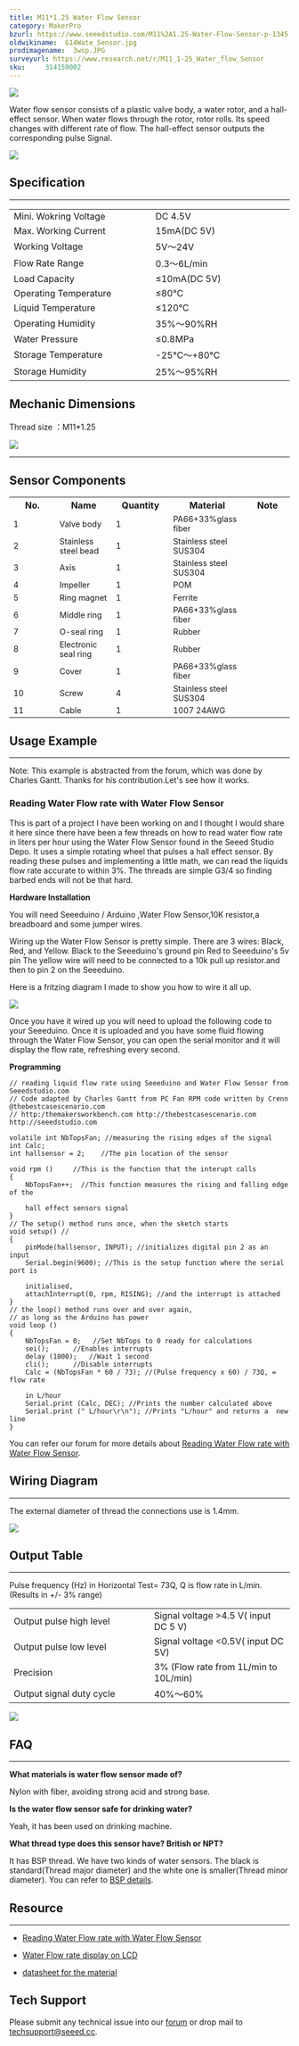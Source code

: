 ```yaml
---
title: M11*1.25 Water Flow Sensor
category: MakerPro
bzurl: https://www.seeedstudio.com/M11%2A1.25-Water-Flow-Sensor-p-1345.html
oldwikiname:  G14Wate_Sensor.jpg
prodimagename:  3wsp.JPG
surveyurl: https://www.research.net/r/M11_1-25_Water_flow_Sensor
sku:     314150002
---
```

![](https://github.com/SeeedDocument/M11-1.25_Water_Flow_Sensor/raw/master/img/M11_1.25_Water_flow.jpg)

Water flow sensor consists of a plastic valve body, a water rotor, and a hall-effect sensor. When water flows through the rotor, rotor rolls. Its speed changes with different rate of flow. The hall-effect sensor outputs the corresponding pulse Signal.

[![](https://github.com/SeeedDocument/Seeed-WiKi/raw/master/docs/images/300px-Get_One_Now_Banner-ragular.png)](https://www.seeedstudio.com/g14-water-flow-sensor-p-1345.html?cPath=25_32)

##   Specification
---
<table >
<tr>
<td>Mini. Wokring Voltage
</td>
<td>DC 4.5V
</td></tr>
<tr>
<td>Max. Working Current
</td>
<td>15mA(DC 5V)
</td></tr>
<tr>
<td width="400px">Working Voltage
</td>
<td width="400px">5V～24V
</td></tr>
<tr>
<td>Flow Rate Range
</td>
<td>0.3～6L/min
</td></tr>
<tr>
<td>Load Capacity
</td>
<td>≤10mA(DC 5V)
</td></tr>
<tr>
<td>Operating Temperature
</td>
<td>≤80℃
</td></tr>
<tr>
<td>Liquid Temperature
</td>
<td>≤120℃
</td></tr>
<tr>
<td>Operating Humidity
</td>
<td>35%～90%RH
</td></tr>
<tr>
<td>Water Pressure
</td>
<td>≤0.8MPa
</td></tr>
<tr>
<td>Storage Temperature
</td>
<td>-25℃～+80℃
</td></tr>
<tr>
<td>Storage Humidity
</td>
<td>25%～95%RH
</td></tr></table>

##   Mechanic Dimensions

Thread size ：M11*1.25

![](https://github.com/SeeedDocument/M11-1.25_Water_Flow_Sensor/raw/master/img/Mechanic%20Dimensions.jpg)



---
##  Sensor Components

<table >
<tr>
<th>No.
</th>
<th>Name
</th>
<th>Quantity
</th>
<th>Material
</th>
<th>Note
</th></tr>
<tr style="font-size: 90%">
<td width="200"> 1
</td>
<td width="150">  Valve body
</td>
<td width="150">  1
</td>
<td width="150">  PA66+33%glass fiber
</td>
<td width="150">
</td></tr>
<tr style="font-size: 90%">
<td width="200"> 2
</td>
<td width="150">  Stainless steel bead
</td>
<td width="150">  1
</td>
<td width="150">  Stainless steel SUS304
</td>
<td width="150">
</td></tr>
<tr style="font-size: 90%">
<td> 3
</td>
<td>  Axis
</td>
<td>  1
</td>
<td>  Stainless steel SUS304
</td>
<td>
</td></tr>
<tr style="font-size: 90%">
<td> 4
</td>
<td>  Impeller
</td>
<td>  1
</td>
<td>  POM
</td>
<td>
</td></tr>
<tr style="font-size: 90%">
<td> 5
</td>
<td>  Ring magnet
</td>
<td>  1
</td>
<td>  Ferrite
</td>
<td>
</td></tr>
<tr style="font-size: 90%">
<td> 6
</td>
<td>  Middle ring
</td>
<td>  1
</td>
<td>  PA66+33%glass fiber
</td>
<td>
</td></tr>
<tr style="font-size: 90%">
<td> 7
</td>
<td>  O-seal ring
</td>
<td>  1
</td>
<td>  Rubber
</td>
<td>
</td></tr>
<tr style="font-size: 90%">
<td> 8
</td>
<td>  Electronic seal ring
</td>
<td>  1
</td>
<td>  Rubber
</td>
<td>
</td></tr>
<tr style="font-size: 90%">
<td> 9
</td>
<td>  Cover
</td>
<td>  1
</td>
<td>  PA66+33%glass fiber
</td>
<td>
</td></tr>
<tr style="font-size: 90%">
<td> 10
</td>
<td>  Screw
</td>
<td>  4
</td>
<td>  Stainless steel SUS304
</td>
<td>
</td></tr>
<tr style="font-size: 90%">
<td> 11
</td>
<td>  Cable
</td>
<td>  1
</td>
<td>  1007 24AWG
</td>
<td>
</td></tr></table>

##  Usage Example
---
<font>Note: This example is abstracted from the forum, which was done by Charles Gantt. Thanks for his contribution.Let's see how it works.</font>

###   Reading Water Flow rate with Water Flow Sensor

This is part of a project I have been working on and I thought I would share it here since there have been a few threads on how to read water flow rate in liters per hour using the Water Flow Sensor found in the Seeed Studio Depo. It uses a simple rotating wheel that pulses a hall effect sensor. By reading these pulses and implementing a little math, we can read the liquids flow rate accurate to within 3%. The threads are simple G3/4 so finding barbed ends will not be that hard.

**Hardware Installation**

You will need  Seeeduino / Arduino ,Water Flow Sensor,10K resistor,a breadboard and some jumper wires.

Wiring up the Water Flow Sensor is pretty simple. There are 3 wires: Black, Red, and Yellow.
Black to the Seeeduino's ground pin
Red to Seeeduino's 5v pin
The yellow wire will need to be connected to a 10k pull up resistor.and then to pin 2 on the Seeeduino.

Here is a fritzing diagram I made to show you how to wire it all up.

![](https://github.com/SeeedDocument/G1_4_Water_Flow_Sensor/raw/master/img/Reading_liquid_flow_rate_with_an_Arduino.jpg)

Once you have it wired up you will need to upload the following code to your Seeeduino. Once it is uploaded and you have some fluid flowing through the Water Flow Sensor, you can open the serial monitor and it will display the flow rate, refreshing every second.

**Programming**
```
// reading liquid flow rate using Seeeduino and Water Flow Sensor from Seeedstudio.com
// Code adapted by Charles Gantt from PC Fan RPM code written by Crenn @thebestcasescenario.com
// http:/themakersworkbench.com http://thebestcasescenario.com http://seeedstudio.com

volatile int NbTopsFan; //measuring the rising edges of the signal
int Calc;
int hallsensor = 2;    //The pin location of the sensor

void rpm ()     //This is the function that the interupt calls
{
    NbTopsFan++;  //This function measures the rising and falling edge of the

    hall effect sensors signal
}
// The setup() method runs once, when the sketch starts
void setup() //
{
    pinMode(hallsensor, INPUT); //initializes digital pin 2 as an input
    Serial.begin(9600); //This is the setup function where the serial port is

    initialised,
    attachInterrupt(0, rpm, RISING); //and the interrupt is attached
}
// the loop() method runs over and over again,
// as long as the Arduino has power
void loop ()
{
    NbTopsFan = 0;   //Set NbTops to 0 ready for calculations
    sei();      //Enables interrupts
    delay (1000);   //Wait 1 second
    cli();      //Disable interrupts
    Calc = (NbTopsFan * 60 / 73); //(Pulse frequency x 60) / 73Q, = flow rate

    in L/hour
    Serial.print (Calc, DEC); //Prints the number calculated above
    Serial.print (" L/hour\r\n"); //Prints "L/hour" and returns a  new line
}
```
You can refer our forum for more details about [Reading Water Flow rate with Water Flow Sensor](http://forum.seeedstudio.com/viewtopic.php?f=4&amp;t=989&amp;p=3632#p3632).

##   Wiring Diagram
---
The external diameter of thread the connections use is 1.4mm.

![](https://github.com/SeeedDocument/G1_4_Water_Flow_Sensor/raw/master/img/Wfs-wiring.jpg)

##   Output Table
---
Pulse frequency (Hz) in Horizontal Test= 73Q, Q is flow rate in L/min. (Results in +/- 3% range)

<table >
<tr>
<td width="400px">Output pulse high level
</td>
<td width="400px">Signal voltage &gt;4.5 V( input DC 5 V)
</td></tr>
<tr>
<td>Output pulse low level
</td>
<td>Signal voltage &lt;0.5V( input DC 5V)
</td></tr>
<tr>
<td>Precision
</td>
<td>3% (Flow rate from 1L/min to 10L/min)
</td></tr>
<tr>
<td>Output signal duty cycle
</td>
<td>40%～60%
</td></tr></table>

![](https://github.com/SeeedDocument/G1_4_Water_Flow_Sensor/raw/master/img/G14_Flow_rate_to_frequency.png)

##   FAQ
---

**What materials is water flow sensor made of?**

Nylon with fiber, avoiding strong acid and strong base.

**Is the water flow sensor safe for drinking water?**

Yeah, it has been used on drinking machine.

**What thread type does this sensor have? British or NPT?**

It has BSP thread. We have two kinds of water sensors. The black is standard(Thread major diameter) and the white one is smaller(Thread minor diameter). You can refer to [BSP details](https://en.wikipedia.org/wiki/British_standard_pipe_thread#Pipe_thread_sizes).


##   Resource
---
*   [Reading Water Flow rate with Water Flow Sensor](http://forum.seeedstudio.com/viewtopic.php?f=4&amp;t=989&amp;p=3632#p3632)

*   [Water Flow rate display on LCD](http://www.practicalarduino.com/projects/water-flow-gauge)

*   [datasheet for the material](http://wiki.seeedstudio.com/images/4/4e/YEE70G30HSLNC..pdf)

## Tech Support
Please submit any technical issue into our [forum](http://forum.seeedstudio.com/) or drop mail to techsupport@seeed.cc. 